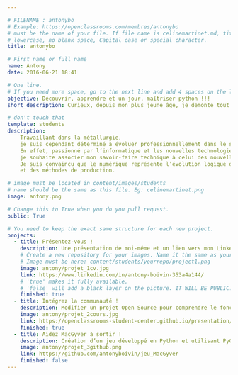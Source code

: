 ```yaml
---

# FILENAME : antonybo
# Example: https://openclassrooms.com/membres/antonybo
# must be the name of your file. If file name is celinemartinet.md, title is celinemartinet.
# lowercase, no blank space, Capital case or special character.
title: antonybo

# First name or full name
name: Antony
date: 2016-06-21 18:41

# One line.
# If you need more space, go to the next line and add 4 spaces on the left, as in 'description'.
objective: Découvrir, apprendre et un jour, maîtriser python !!!
short_description: Curieux, depuis mon plus jeune âge, je demonte tout pour voir ce que ça cache !

# don't touch that
template: students
description:
    Travaillant dans la métallurgie,
    je suis cependant déterminé à évoluer professionnellement dans le secteur du numérique.
    En effet, passionné par l’informatique et les nouvelles technologies,
    je souhaite associer mon savoir-faire technique à celui des nouvelles technologies.
    Je suis convaincu que le numérique représente l’évolution logique de la mécanique
    et des méthodes de production.

# image must be located in content/images/students
# name should be the same as this file. Eg: celinemartinet.png
image: antony.png

# Change this to True when you do you pull request.
public: True

# You need to keep the exact same structure for each new project.
projects:
  - title: Présentez-vous !
    description: Une présentation de moi-même et un lien vers mon LinkedIn.
    # Create a new repository for your images. Name it the same as your nickname and profile picture.
    # Image must be here: content/students/yourrepo/project1.png
    image: antony/projet_1cv.jpg
    link: https://www.linkedin.com/in/antony-boivin-353a4a144/
    # 'true' makes it fully available.
    # 'false' will add a black layer on the picture. IT WILL BE PUBLIC!
    finished: true
  - title: Intégrez la communauté !
    description: Modifier un projet Open Source pour comprendre le fonctionnement de Git, de Github et des pull requests. 
    image: antony/projet_2cours.jpg
    link: https://openclassrooms-student-center.github.io/presentation/students/antony.html
    finished: true
  - title: Aidez MacGyver à sortir !
    description: Création d’un jeu développé en Python et utilisant PyGame.
    image: antony/projet_3github.png
    link: https://github.com/antonyboivin/jeu_MacGyver
    finished: false
---
```

